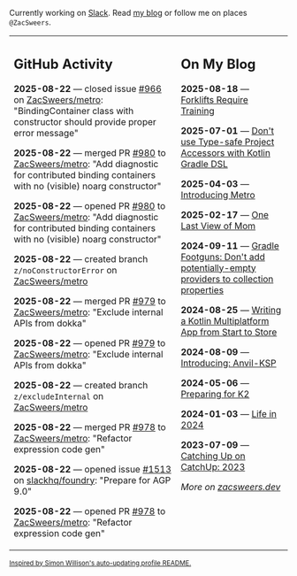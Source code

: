 Currently working on [Slack](https://slack.com/). Read [my blog](https://zacsweers.dev/) or follow me on places `@ZacSweers`.

<table><tr><td valign="top" width="60%">

## GitHub Activity
<!-- githubActivity starts -->
**2025-08-22** — closed issue [#966](https://github.com/ZacSweers/metro/issues/966) on [ZacSweers/metro](https://github.com/ZacSweers/metro): "BindingContainer class with constructor should provide proper error message"

**2025-08-22** — merged PR [#980](https://github.com/ZacSweers/metro/pull/980) to [ZacSweers/metro](https://github.com/ZacSweers/metro): "Add diagnostic for contributed binding containers with no (visible) noarg constructor"

**2025-08-22** — opened PR [#980](https://github.com/ZacSweers/metro/pull/980) to [ZacSweers/metro](https://github.com/ZacSweers/metro): "Add diagnostic for contributed binding containers with no (visible) noarg constructor"

**2025-08-22** — created branch `z/noConstructorError` on [ZacSweers/metro](https://github.com/ZacSweers/metro)

**2025-08-22** — merged PR [#979](https://github.com/ZacSweers/metro/pull/979) to [ZacSweers/metro](https://github.com/ZacSweers/metro): "Exclude internal APIs from dokka"

**2025-08-22** — opened PR [#979](https://github.com/ZacSweers/metro/pull/979) to [ZacSweers/metro](https://github.com/ZacSweers/metro): "Exclude internal APIs from dokka"

**2025-08-22** — created branch `z/excludeInternal` on [ZacSweers/metro](https://github.com/ZacSweers/metro)

**2025-08-22** — merged PR [#978](https://github.com/ZacSweers/metro/pull/978) to [ZacSweers/metro](https://github.com/ZacSweers/metro): "Refactor expression code gen"

**2025-08-22** — opened issue [#1513](https://github.com/slackhq/foundry/issues/1513) on [slackhq/foundry](https://github.com/slackhq/foundry): "Prepare for AGP 9.0"

**2025-08-22** — opened PR [#978](https://github.com/ZacSweers/metro/pull/978) to [ZacSweers/metro](https://github.com/ZacSweers/metro): "Refactor expression code gen"
<!-- githubActivity ends -->
</td><td valign="top" width="40%">

## On My Blog
<!-- blog starts -->
**2025-08-18** — [Forklifts Require Training](https://www.zacsweers.dev/forklifts-require-training/)

**2025-07-01** — [Don't use Type-safe Project Accessors with Kotlin Gradle DSL](https://www.zacsweers.dev/dont-use-type-safe-project-accessors-with-kotlin-gradle-dsl/)

**2025-04-03** — [Introducing Metro](https://www.zacsweers.dev/introducing-metro/)

**2025-02-17** — [One Last View of Mom](https://www.zacsweers.dev/one-last-view-of-mom/)

**2024-09-11** — [Gradle Footguns: Don't add potentially-empty providers to collection properties](https://www.zacsweers.dev/gradle-footgun-adding-empty-providers-to-collection-properties/)

**2024-08-25** — [Writing a Kotlin Multiplatform App from Start to Store](https://www.zacsweers.dev/writing-a-kotlin-multiplatform-app-from-start-to-store/)

**2024-08-09** — [Introducing: Anvil-KSP](https://www.zacsweers.dev/introducing-anvil-ksp/)

**2024-05-06** — [Preparing for K2](https://www.zacsweers.dev/preparing-for-k2/)

**2024-01-03** — [Life in 2024](https://www.zacsweers.dev/life-in-2024/)

**2023-07-09** — [Catching Up on CatchUp: 2023](https://www.zacsweers.dev/catching-up-on-catchup-2023/)
<!-- blog ends -->
_More on [zacsweers.dev](https://zacsweers.dev/)_
</td></tr></table>

<sub><a href="https://simonwillison.net/2020/Jul/10/self-updating-profile-readme/">Inspired by Simon Willison's auto-updating profile README.</a></sub>